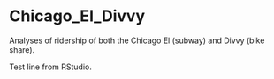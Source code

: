 # Chicago_El_Divvy
Analyses of ridership of both the Chicago El (subway) and Divvy (bike share).

Test line from RStudio.
